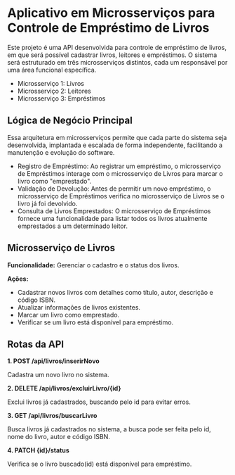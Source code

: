# Aplicativo em Microsserviços para Controle de Empréstimo de Livros

Este projeto é uma API desenvolvida para controle de empréstimo de livros, em que será possível cadastrar livros, leitores e empréstimos. O sistema será estruturado em três microsserviços distintos, cada um responsável por uma área funcional específica.

* Microsserviço 1: Livros
* Microsserviço 2: Leitores
* Microsserviço 3: Empréstimos


## Lógica de Negócio Principal
Essa arquitetura em microsserviços permite que cada parte do sistema seja desenvolvida, implantada e escalada de forma independente, facilitando a manutenção e evolução do software.

* Registro de Empréstimo: Ao registrar um empréstimo, o microsserviço de Empréstimos interage com o microsserviço de Livros para marcar o livro como "emprestado".
* Validação de Devolução: Antes de permitir um novo empréstimo, o microsserviço de Empréstimos verifica no microsserviço de Livros se o livro já foi devolvido.
* Consulta de Livros Emprestados: O microsserviço de Empréstimos fornece uma funcionalidade para listar todos os livros atualmente emprestados a um determinado leitor.




## Microsserviço de Livros

**Funcionalidade:** Gerenciar o cadastro e o status dos livros.

**Ações:**

* Cadastrar novos livros com detalhes como título, autor, descrição e código ISBN.
* Atualizar informações de livros existentes.
* Marcar um livro como emprestado.
* Verificar se um livro está disponível para empréstimo.

## Rotas da API 


__1. POST /api/livros/inserirNovo__

Cadastra um novo livro no sistema.

__2. DELETE /api/livros/excluirLivro/{id}__

Exclui livros já cadastrados, buscando pelo id para evitar erros.

__3. GET /api/livros/buscarLivro__

Busca livros já cadastrados no sistema, a busca pode ser feita pelo id, nome do livro, autor e código ISBN.

__4. PATCH {id}/status__

Verifica se o livro buscado(id) está disponível para empréstimo.








